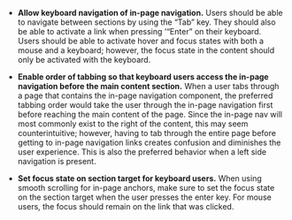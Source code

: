 - **Allow keyboard navigation of in-page navigation.** Users should be able to navigate between sections by using the “Tab” key. They should also be able to activate a link when pressing ‘“Enter” on their keyboard. Users should be able to activate hover and focus states with both a mouse and a keyboard; however, the focus state in the content should only be activated with the keyboard.

- **Enable order of tabbing so that keyboard users access the in-page navigation before the main content section.** When a user tabs through a page that contains the in-page navigation component, the preferred tabbing order would take the user through the in-page navigation first before reaching the main content of the page. Since the in-page nav will most commonly exist to the right of the content, this may seem counterintuitive; however, having to tab through the entire page before getting to in-page navigation links creates confusion and diminishes the user experience. This is also the preferred behavior when a left side navigation is present.

- **Set focus state on section target for keyboard users.** When using smooth scrolling for in-page anchors, make sure to set the focus state on the section target when the user presses the enter key. For mouse users, the focus should remain on the link that was clicked.